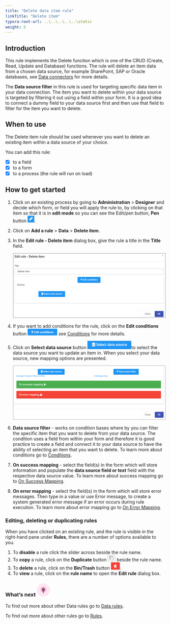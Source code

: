 ```yaml
---
title: "Delete data item rule"
linkTitle: "Delete item"
typora-root-url: ..\..\..\..\..\static
weight: 5
---
```


## Introduction

This rule implements the Delete function which is one of the CRUD (Create, Read, Update and Database) functions.  The rule will delete an item data from a chosen data source, for example SharePoint, SAP or Oracle databases, see [Data connectors](/platform/connectors/) for more details. 

The **Data source filter** in this rule is used for targeting specific data item in your data connection. The item you want to delete within your data source is targeted by filtering it out using a field within your form. It is a good idea to connect a dummy field to your data source first and then use that field to filter for the item you want to delete. 

## When to use 

The Delete item rule should be used whenever you want to delete an existing item within a data source of your choice. 

You can add this rule:
- [x] to a field
- [x] to a form 
- [x] to a process (the rule will run on load)

## How to get started
1. Click on an existing process by going to **Administration** > **Designer** and decide which form, or field you will apply the rule to, by clicking on that item so that it is in **edit mode** so you can see the Edit/pen button, **Pen** button ![Pen button](/images/penicon.png).
2. Click on **Add a rule** > **Data** > **Delete item**.

3. In the **Edit rule - Delete item** dialog box, give the rule a title in the **Title** field.

   ![Edit rule - Delete item dialog box](/images/delete-item-edit-rule.jpg)

4. If you want to add conditions for the rule, click on the **Edit conditions** button ![Edit conditions button](/images/editconditions.png) see [Conditions](/platform/rules/general/add-conditions/) for more details.

5. Click on **Select data source** button ![Select data source](/images/button-select-data-source.jpg)to select the data source you want to update an item in. When you select your data source, new mapping options are presented.

   ![Delete item - mapping options](/images/delete-item-mapping.jpg)

6. **Data source filter** - works on condition bases where by you can filter the specific item that you want to delete from your data source. The condition uses a field from within your form and therefore it is good practice to create a field and connect it to your data source to have the ability of selecting an item that you want to delete. To learn more about conditions go to [Conditions](/platform/rules/general/add-conditions/).

7. **On success mapping** - select the field(s) in the form which will store information and populate the **data source field or text** field with the respective data source value. To learn more about success mapping go to [On Success Mapping](/platform/rules/general/success-error-mapping/#on-success-mapping).

8. **On error mapping** - select the field(s) in the form which will store error messages. Then type in a value or use Error message, to create a system generated error message if an error occurs during rule execution. To learn more about error mapping go to [On Error Mapping](/platform/rules/general/success-error-mapping/#on-error-mapping).

### Editing, deleting or duplicating rules

When you have clicked on an existing rule, and the rule is visible in the right-hand pane under **Rules**, there are a number of options available to you.

1. To **disable** a rule click the slider across beside the rule name.
2. To **copy** a rule, click on the **Duplicate** button ![Duplicate button](/images/duplicate-button.jpg) beside the rule name.
3. To **delete** a rule, click on the **Bin/Trash** button ![Bin/Trash button](/images/bin.png).
4. To **view** a rule, click on the **rule name** to open the **Edit rule** dialog box.

### What’s next ![Idea icon](/images/18.png)

To find out more about other Data rules go to [Data rules](/platform/rules/data/).

To find out more about other rules go to [Rules](/platform/rules/).
